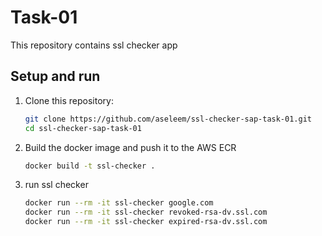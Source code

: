  
# Task-01

This repository contains ssl checker app

## Setup and run

1. Clone this repository:
   ```sh
   git clone https://github.com/aseleem/ssl-checker-sap-task-01.git
   cd ssl-checker-sap-task-01

2. Build the docker image and push it to the AWS ECR
   ```sh
   docker build -t ssl-checker .
   

3. run ssl checker
    ```sh
    docker run --rm -it ssl-checker google.com
    docker run --rm -it ssl-checker revoked-rsa-dv.ssl.com
    docker run --rm -it ssl-checker expired-rsa-dv.ssl.com
